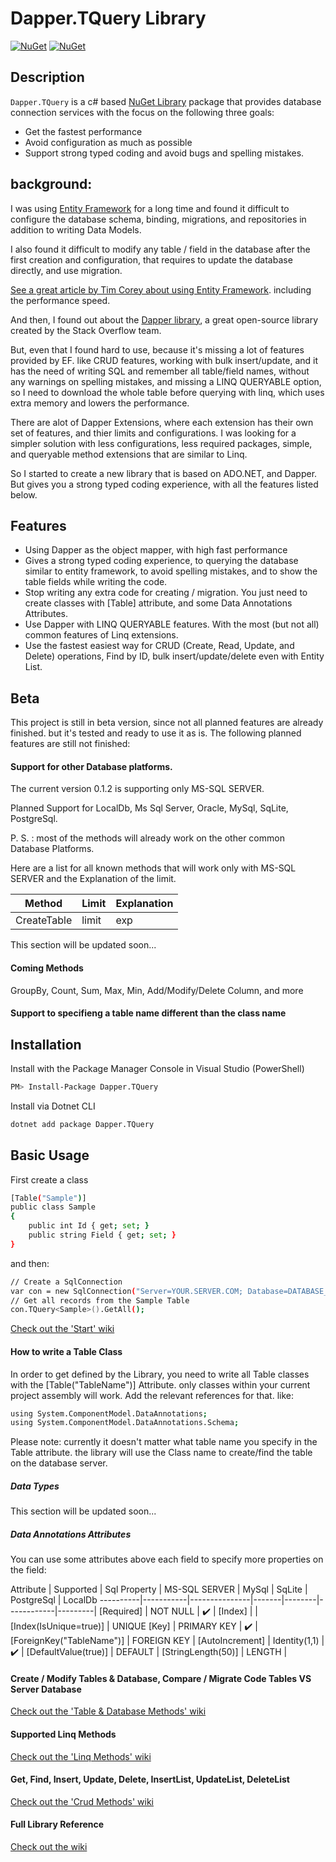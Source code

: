 # Dapper.TQuery Library

[![NuGet](https://img.shields.io/nuget/v/Dapper.TQuery.svg)](https://www.nuget.org/packages/Dapper.TQuery)
[![NuGet](https://img.shields.io/nuget/dt/Dapper.TQuery.svg)](https://www.nuget.org/packages/Dapper.TQuery)

## Description
``Dapper.TQuery`` is a c# based [NuGet Library](https://github.com/jacobSpitzer/Dapper.TQuery) package that provides database connection services with the focus on the following three goals:
* Get the fastest performance
* Avoid configuration as much as possible
* Support strong typed coding and avoid bugs and spelling mistakes.

## background:
I was using [Entity Framework](https://github.com/dotnet/ef6) for a long time and found it difficult to configure the database schema, binding, migrations, and repositories in addition to writing Data Models.

I also found it difficult to modify any table / field in the database after the first creation and configuration, that requires to update the database directly, and use migration.

[See a great article by Tim Corey about using Entity Framework](https://www.iamtimcorey.com/blog/137806/entity-framework). including the performance speed.

And then, I found out about the [Dapper library](https://github.com/DapperLib/Dapper), a great open-source library created by the Stack Overflow team.

But, even that I found hard to use, because it's missing a lot of features provided by EF. like CRUD features, working with bulk insert/update, and it has the need of writing SQL and remember all table/field names, without any warnings on spelling mistakes, and missing a LINQ QUERYABLE option, so I need to download the whole table before querying with linq, which uses extra memory and lowers the performance.

There are alot of Dapper Extensions, where each extension has their own set of features, and thier limits and configurations. I was looking for a simpler solution with less configurations, less required packages, simple, and queryable method extensions that are similar to Linq.

So I started to create a new library that is based on ADO.NET, and Dapper. But gives you a strong typed coding experience, with all the features listed below.

## Features
* Using Dapper as the object mapper, with high fast performance
* Gives a strong typed coding experience, to querying the database similar to entity framework, to avoid spelling mistakes, and to show the table fields while writing the code.
* Stop writing any extra code for creating / migration. You just need to create classes with [Table] attribute, and some Data Annotations Attributes.
* Use Dapper with LINQ QUERYABLE features. With the most (but not all) common features of Linq extensions.
* Use the fastest easiest way for CRUD (Create, Read, Update, and Delete) operations, Find by ID, bulk insert/update/delete even with Entity List.

## Beta
This project is still in beta version, since not all planned features are already finished. but it's tested and ready to use it as is.
The following planned features are still not finished:
#### Support for other Database platforms.
The current version 0.1.2 is supporting only MS-SQL SERVER. 

Planned Support for LocalDb, Ms Sql Server, Oracle, MySql, SqLite, PostgreSql.

P. S. : most of the methods will already work on the other common Database Platforms.

Here are a list for all known methods that will work only with MS-SQL SERVER and the Explanation of the limit.

Method       | Limit         | Explanation
------------ | ------------- | ------------------------------
CreateTable | limit | exp
This section will be updated soon...

#### Coming Methods
GroupBy, Count, Sum, Max, Min, Add/Modify/Delete Column, and more  
#### Support to specifieng a table name different than the class name

## Installation
Install with the Package Manager Console in Visual Studio (PowerShell)

```sh
PM> Install-Package Dapper.TQuery

```

Install via Dotnet CLI

```sh
dotnet add package Dapper.TQuery

```


## Basic Usage

First create a class
```sh
[Table("Sample")]
public class Sample
{
    public int Id { get; set; }
    public string Field { get; set; }
}
```

and then:

```sh
// Create a SqlConnection
var con = new SqlConnection("Server=YOUR.SERVER.COM; Database=DATABASE_NAME; User ID=USER_ID;Password=*******; Trusted_Connection=False; MultipleActiveResultSets=True");
// Get all records from the Sample Table
con.TQuery<Sample>().GetAll();          
```
[Check out the 'Start' wiki](https://github.com/jacobSpitzer/Dapper.TQuery/wiki/TQueryStartExtensions)

#### How to write a Table Class

In order to get defined by the Library, you need to write all Table classes with the [Table("TableName")] Attribute. only classes within your current project assembly will work.
Add the relevant references for that. like:

```sh
using System.ComponentModel.DataAnnotations;
using System.ComponentModel.DataAnnotations.Schema;
```

Please note: currently it doesn't matter what table name you specify in the Table attribute. the library will use the Class name to create/find the table on the database server.

##### Data Types

This section will be updated soon...

##### Data Annotations Attributes

You can use some attributes above each field to specify more properties on the field:

Attribute | Supported | Sql Property | MS-SQL SERVER | MySql | SqLite | PostgreSql | LocalDb
----------|-----------|---------------|-------|--------|------------|---------|
[Required] | NOT NULL | :heavy_check_mark: |
[Index] | |
[Index(IsUnique=true)] | UNIQUE
[Key] | PRIMARY KEY | :heavy_check_mark: |
[ForeignKey("TableName")] | FOREIGN KEY |
[AutoIncrement] | Identity(1,1) | :heavy_check_mark: |
[DefaultValue(true)] | DEFAULT |
[StringLength(50)] | LENGTH |

#### Create / Modify Tables & Database, Compare / Migrate Code Tables VS Server Database

[Check out the 'Table & Database Methods' wiki](https://github.com/jacobSpitzer/Dapper.TQuery/wiki/TQueryTableExtensions)

#### Supported Linq Methods

[Check out the 'Linq Methods' wiki](https://github.com/jacobSpitzer/Dapper.TQuery/wiki/TQueryLinqExtensions)

#### Get, Find, Insert, Update, Delete, InsertList, UpdateList, DeleteList

[Check out the 'Crud Methods' wiki](https://github.com/jacobSpitzer/Dapper.TQuery/wiki/TQueryCrudExtensions)

#### Full Library Reference

[Check out the wiki](https://github.com/jacobSpitzer/Dapper.TQuery/wiki/Home)
